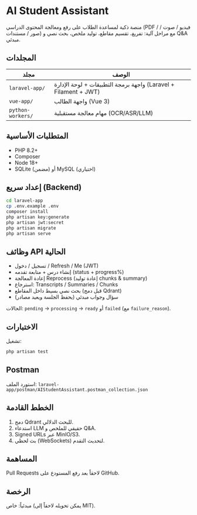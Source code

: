 # AI Student Assistant

منصة ذكية لمساعدة الطلاب على رفع ومعالجة المحتوى الدراسي (PDF / فيديو / صوت / صور / مستندات) مع مراحل آلية: تفريغ، تقسيم مقاطع، توليد ملخص، بحث نصي و Q&A مبدئي.

## المجلدات
| مجلد | الوصف |
|-------|-------|
| `laravel-app/` | واجهة برمجة التطبيقات + لوحة الإدارة (Laravel + Filament + JWT) |
| `vue-app/` | واجهة الطالب (Vue 3) |
| `python-workers/` | مهام معالجة مستقبلية (OCR/ASR/LLM) |

## المتطلبات الأساسية
- PHP 8.2+
- Composer
- Node 18+
- SQLite (مضمن) أو MySQL (اختياري)

## إعداد سريع (Backend)
```bash
cd laravel-app
cp .env.example .env
composer install
php artisan key:generate
php artisan jwt:secret
php artisan migrate
php artisan serve
```

## وظائف API الحالية
- تسجيل / دخول / Refresh / Me (JWT)
- إنشاء درس + متابعة تقدمه (status + progress%)
- إعادة المعالجة Reprocess (إعادة توليد chunks & summary)
- استرجاع: Transcripts / Summaries / Chunks
- بحث نصي بسيط داخل المقاطع (قبل دمج Qdrant)
- سؤال وجواب مبدئي (يحفظ الجلسة ويعيد مصادر)

الحالات: `pending` → `processing` → `ready` أو `failed` (مع `failure_reason`).

## الاختبارات
تشغيل:
```bash
php artisan test
```

## Postman
استورد الملف: `laravel-app/postman/AIStudentAssistant.postman_collection.json`

## الخطط القادمة
1. دمج Qdrant للبحث الدلالي.
2. استدعاء LLM حقيقي للملخص و Q&A.
3. Signed URLs عبر MinIO/S3.
4. بث لحظي (WebSockets) لتحديث التقدم.

## المساهمة
Pull Requests لاحقاً بعد رفع المستودع على GitHub.

## الرخصة
مبدئياً: خاص (يمكن تحويله لاحقاً إلى MIT).
